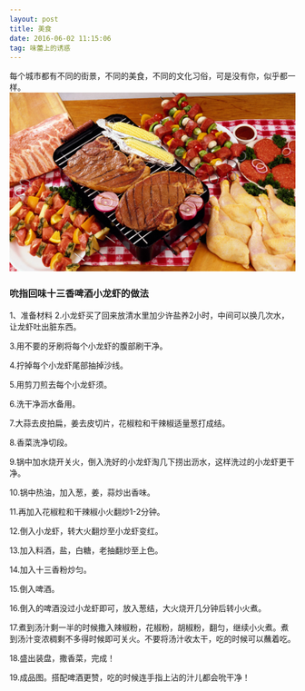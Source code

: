 ```yaml
---
layout: post
title: 美食
date: 2016-06-02 11:15:06 
tag: 味蕾上的诱惑
---
```


每个城市都有不同的街景，不同的美食，不同的文化习俗，可是没有你，似乎都一样。
![](/images/posts/iBeacon/2.jpg)

### 吮指回味十三香啤酒小龙虾的做法
1、准备材料
2.小龙虾买了回来放清水里加少许盐养2小时，中间可以换几次水，让龙虾吐出脏东西。


3.用不要的牙刷将每个小龙虾的腹部刷干净。

4.拧掉每个小龙虾尾部抽掉沙线。


5.用剪刀煎去每个小龙虾须。


6.洗干净沥水备用。


7.大蒜去皮拍扁，姜去皮切片，花椒粒和干辣椒适量葱打成结。


8.香菜洗净切段。

9.锅中加水烧开关火，倒入洗好的小龙虾淘几下捞出沥水，这样洗过的小龙虾更干净。

10.锅中热油，加入葱，姜，蒜炒出香味。

11.再加入花椒粒和干辣椒小火翻炒1-2分钟。


12.倒入小龙虾，转大火翻炒至小龙虾变红。


13.加入料酒，盐，白糖，老抽翻炒至上色。


14.加入十三香粉炒匀。


15.倒入啤酒。


16.倒入的啤酒没过小龙虾即可，放入葱结，大火烧开几分钟后转小火煮。


17.煮到汤汁剩一半的时候撒入辣椒粉，花椒粉，胡椒粉，翻匀，继续小火煮。煮到汤汁变浓稠剩不多得时候即可关火。不要将汤汁收太干，吃的时候可以蘸着吃。


18.盛出装盘，撒香菜，完成！


19.成品图。搭配啤酒更赞，吃的时候连手指上沾的汁儿都会吮干净！


 


<br>

